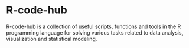 # R-code-hub
R-code-hub is a collection of useful scripts, functions and tools in the R programming language for solving various tasks related to data analysis, visualization and statistical modeling.
